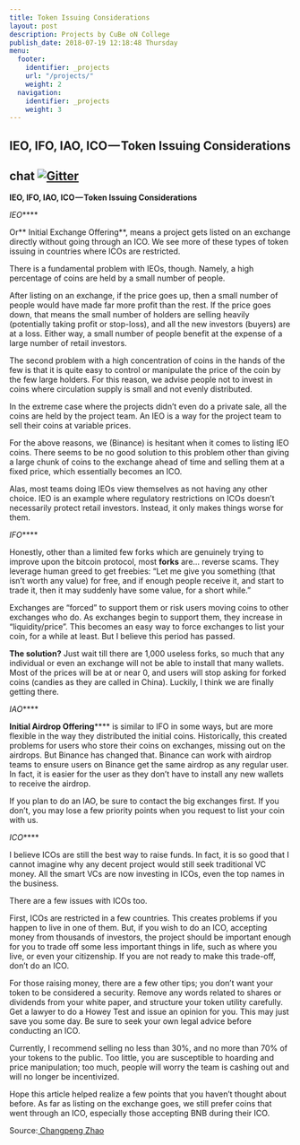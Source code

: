 ```yaml
---
title: Token Issuing Considerations
layout: post
description: Projects by CuBe oN College
publish_date: 2018-07-19 12:18:48 Thursday
menu:
  footer:
    identifier: _projects
    url: "/projects/"
    weight: 2
  navigation:
    identifier: _projects
    weight: 3
---
```



IEO, IFO, IAO, ICO — Token Issuing Considerations
---


## chat [![Gitter](https://badges.gitter.im/Join%20Chat.svg)](https://gitter.im/wooriapt?utm_source=share-link&utm_medium=link&utm_campaign=share-link)



**IEO, IFO, IAO, ICO — Token Issuing Considerations**

*IEO*****

Or** Initial Exchange Offering**, means a project gets listed on an exchange directly without going through an ICO. We see more of these types of token issuing in countries where ICOs are restricted.

There is a fundamental problem with IEOs, though. Namely, a high percentage of coins are held by a small number of people.

After listing on an exchange, if the price goes up, then a small number of people would have made far more profit than the rest. If the price goes down, that means the small number of holders are selling heavily (potentially taking profit or stop-loss), and all the new investors (buyers) are at a loss. Either way, a small number of people benefit at the expense of a large number of retail investors.

The second problem with a high concentration of coins in the hands of the few is that it is quite easy to control or manipulate the price of the coin by the few large holders. For this reason, we advise people not to invest in coins where circulation supply is small and not evenly distributed.

In the extreme case where the projects didn’t even do a private sale, all the coins are held by the project team. An IEO is a way for the project team to sell their coins at variable prices.

For the above reasons, we (Binance) is hesitant when it comes to listing IEO coins. There seems to be no good solution to this problem other than giving a large chunk of coins to the exchange ahead of time and selling them at a fixed price, which essentially becomes an ICO.

Alas, most teams doing IEOs view themselves as not having any other choice. IEO is an example where regulatory restrictions on ICOs doesn’t necessarily protect retail investors. Instead, it only makes things worse for them.


*IFO*****

Honestly, other than a limited few forks which are genuinely trying to improve upon the bitcoin protocol, most **forks** are… reverse scams. They leverage human greed to get freebies: “Let me give you something (that isn’t worth any value) for free, and if enough people receive it, and start to trade it, then it may suddenly have some value, for a short while.”

Exchanges are “forced” to support them or risk users moving coins to other exchanges who do. As exchanges begin to support them, they increase in “liquidity/price”. This becomes an easy way to force exchanges to list your coin, for a while at least. But I believe this period has passed.

**The solution?**
Just wait till there are 1,000 useless forks, so much that any individual or even an exchange will not be able to install that many wallets. Most of the prices will be at or near 0, and users will stop asking for forked coins (candies as they are called in China). Luckily, I think we are finally getting there.


*IAO*****

**Initial Airdrop Offering****** is similar to IFO in some ways, but are more flexible in the way they distributed the initial coins. Historically, this created problems for users who store their coins on exchanges, missing out on the airdrops. But Binance has changed that. Binance can work with airdrop teams to ensure users on Binance get the same airdrop as any regular user. In fact, it is easier for the user as they don’t have to install any new wallets to receive the airdrop.

If you plan to do an IAO, be sure to contact the big exchanges first. If you don’t, you may lose a few priority points when you request to list your coin with us.


*ICO*****

I believe ICOs are still the best way to raise funds. In fact, it is so good that I cannot imagine why any decent project would still seek traditional VC money. All the smart VCs are now investing in ICOs, even the top names in the business.

There are a few issues with ICOs too.

First, ICOs are restricted in a few countries. This creates problems if you happen to live in one of them. But, if you wish to do an ICO, accepting money from thousands of investors, the project should be important enough for you to trade off some less important things in life, such as where you live, or even your citizenship. If you are not ready to make this trade-off, don’t do an ICO.

For those raising money, there are a few other tips; you don’t want your token to be considered a security. Remove any words related to shares or dividends from your white paper, and structure your token utility carefully. Get a lawyer to do a Howey Test and issue an opinion for you. This may just save you some day. Be sure to seek your own legal advice before conducting an ICO.

Currently, I recommend selling no less than 30%, and no more than 70% of your tokens to the public. Too little, you are susceptible to hoarding and price manipulation; too much, people will worry the team is cashing out and will no longer be incentivized.

Hope this article helped realize a few points that you haven’t thought about before. As far as listing on the exchange goes, we still prefer coins that went through an ICO, especially those accepting BNB during their ICO.

Source:[ Changpeng Zhao](https://www.linkedin.com/pulse/ieo-ifo-iao-ico-token-issuing-considerations-changpeng-zhao/http:// " Changpeng Zhao")

